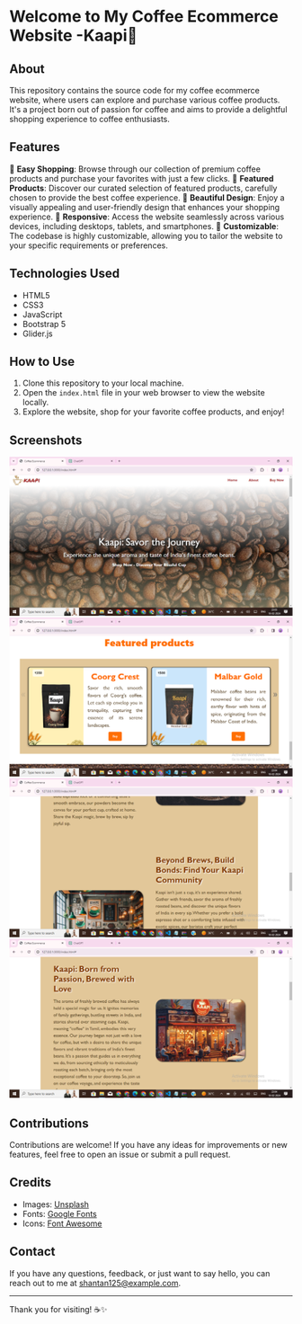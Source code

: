 # Welcome to My Coffee Ecommerce Website -Kaapi🌟

## About
This repository contains the source code for my coffee ecommerce website, where users can explore and purchase various coffee products. It's a project born out of passion for coffee and aims to provide a delightful shopping experience to coffee enthusiasts.

## Features
🛒 **Easy Shopping**: Browse through our collection of premium coffee products and purchase your favorites with just a few clicks.
🌟 **Featured Products**: Discover our curated selection of featured products, carefully chosen to provide the best coffee experience.
🎨 **Beautiful Design**: Enjoy a visually appealing and user-friendly design that enhances your shopping experience.
📱 **Responsive**: Access the website seamlessly across various devices, including desktops, tablets, and smartphones.
🔧 **Customizable**: The codebase is highly customizable, allowing you to tailor the website to your specific requirements or preferences.

## Technologies Used
- HTML5
- CSS3
- JavaScript
- Bootstrap 5
- Glider.js

## How to Use
1. Clone this repository to your local machine.
2. Open the `index.html` file in your web browser to view the website locally.
3. Explore the website, shop for your favorite coffee products, and enjoy!

## Screenshots
![Homepage](screenshots/homepage.png)
![Featured Products](screenshots/featured-products.png)
![About Section](screenshots/about-section2.png)
![About Section](screenshots/about-section.png)

## Contributions
Contributions are welcome! If you have any ideas for improvements or new features, feel free to open an issue or submit a pull request.

## Credits
- Images: [Unsplash](https://unsplash.com/)
- Fonts: [Google Fonts](https://fonts.google.com/)
- Icons: [Font Awesome](https://fontawesome.com/)

## Contact
If you have any questions, feedback, or just want to say hello, you can reach out to me at [shantan125@example.com](mailto:shantan125@example.com).

---

Thank you for visiting! ☕️✨
